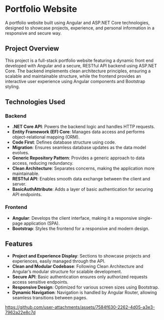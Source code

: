 # Portfolio Website
A portfolio website built using Angular and ASP.NET Core technologies, designed to showcase projects, experience, and personal information in a responsive and secure way.
## Project Overview
This project is a full-stack portfolio website featuring a dynamic front end developed with Angular and a secure, RESTful API backend using ASP.NET Core. The backend implements clean architecture principles, ensuring a scalable and maintainable structure, while the frontend provides an interactive user experience using Angular components and Bootstrap styling.
## Technologies Used
### Backend
- **.NET Core API**: Powers the backend logic and handles HTTP requests.
- **Entity Framework (EF) Core**: Manages data access and performs object-relational mapping (ORM).
- **Code First**: Defines database structure using code.
- **Migration**: Ensures seamless database updates as the data model evolves.
- **Generic Repository Pattern**: Provides a generic approach to data access, reducing redundancy.
- **Clean Architecture**: Separates concerns, making the application more maintainable.
- **RESTful API**: Enables smooth data exchange between the client and server.
- **BasicAuthAttribute**: Adds a layer of basic authentication for securing API endpoints.
### Frontend
- **Angular**: Develops the client interface, making it a responsive single-page application (SPA).
- **Bootstrap**: Styles the frontend for a responsive and modern design.
## Features
- **Project and Experience Display**: Sections to showcase projects and experiences, easily managed through the API.
- **Clean and Modular Codebase**: Following Clean Architecture and Angular’s modular structure for scalable development.
- **Secure API**: Basic authentication ensures only authorized requests access sensitive endpoints.
- **Responsive Design**: Optimized for various screen sizes using Bootstrap.
- **Dynamic Navigation**: Navigation is handled by Angular Router, allowing seamless transitions between pages.
 

https://github.com/user-attachments/assets/7584f630-2262-4d05-a3e3-7962a22e8c7d
